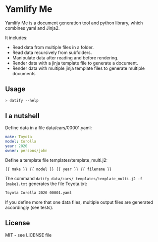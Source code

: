 # Yamlify Me

Yamlify Me is a document generation tool and python library, which combines yaml and Jinja2.

It includes:

* Read data from multiple files in a folder.
* Read data recursively from subfolders.
* Manipulate data after reading and before rendering.
* Render data with a jinja template file to generate a document.
* Render data with multiple jinja template files to generate multiple documents

## Usage

```bash
> datify --help
```

## I a nutshell

Define data in a file data/cars/00001.yaml:

``` yaml
make: Toyota
model: Corolla
year: 2020
owner: persons/john
```

Define a template file templates/template_multi.j2:

```
{{ make }} {{ model }} {{ year }} {{ filename }}
```

The command ```datify data/cars/ templates/template_multi.j2 -f {make}.txt```
generates the file Toyota.txt:

```txt
Toyota Corolla 2020 00001.yaml
```

If you define more that one data files, multiple output files are generated
accordingly (see tests).

## License

MIT - see LICENSE file
